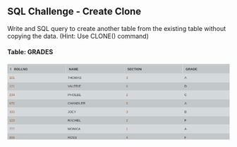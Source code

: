 ## SQL Challenge - Create Clone 
 
Write and SQL query to create another table from the existing table without copying the data.
(Hint: Use CLONE() command)

#### Table: GRADES

![Test Image1](ss.png)
